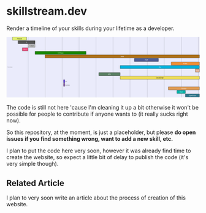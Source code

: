 # skillstream.dev

Render a timeline of your skills during your lifetime as a developer.

![Example Timeline](example.png)

The code is still not here 'cause I'm cleaning it up a bit otherwise it won't be possible for people to contribute if anyone wants to (it really sucks right now).

So this repository, at the moment, is just a placeholder, but please **do open issues if you find something wrong, want to add a new skill, etc.**

I plan to put the code here very soon, however it was already find time to create the website, so expect a little bit of delay to publish the code (it's very simple though).

## Related Article

I plan to very soon write an article about the process of creation of this website.